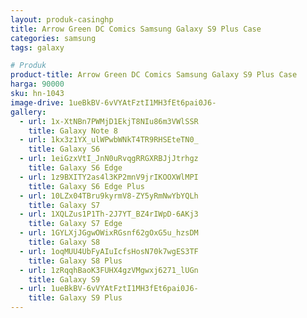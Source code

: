 ```yaml
---
layout: produk-casinghp
title: Arrow Green DC Comics Samsung Galaxy S9 Plus Case
categories: samsung
tags: galaxy

# Produk
product-title: Arrow Green DC Comics Samsung Galaxy S9 Plus Case
harga: 90000
sku: hn-1043
image-drive: 1ueBkBV-6vVYAtFztI1MH3fEt6pai0J6-
gallery:
  - url: 1x-XtNBn7PWMjD1EkjT8NIu86m3VWlSSR
    title: Galaxy Note 8
  - url: 1kx3z1YX_ulWPwbWNkT4TR9RHSEteTN0_
    title: Galaxy S6
  - url: 1eiGzxVtI_JnN0uRvqgRRGXRBJjJtrhgz
    title: Galaxy S6 Edge
  - url: 1z9BXITY2as4l3KP2mnV9jrIKOOXWlMPI
    title: Galaxy S6 Edge Plus
  - url: 10LZx04TBru9kyrmV8-ZY5yRmNwYbYQLh
    title: Galaxy S7
  - url: 1XQLZus1P1Th-2J7YT_BZ4rIWpD-6AKj3
    title: Galaxy S7 Edge
  - url: 1GYLXjJGgwOWixRGsnf62gOxG5u_hzsDM
    title: Galaxy S8
  - url: 1oqMUU4UbFyAIuIcfsHosN70k7wgES3TF
    title: Galaxy S8 Plus
  - url: 1zRqqhBaoK3FUHX4gzVMgwxj6271_lUGn
    title: Galaxy S9
  - url: 1ueBkBV-6vVYAtFztI1MH3fEt6pai0J6-
    title: Galaxy S9 Plus
---
```

